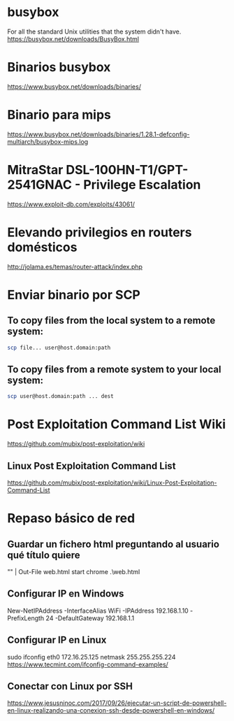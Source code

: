 # busybox
For all the standard Unix utilities that the system didn't have.
https://busybox.net/downloads/BusyBox.html

# Binarios busybox
https://www.busybox.net/downloads/binaries/

# Binario para mips
https://www.busybox.net/downloads/binaries/1.28.1-defconfig-multiarch/busybox-mips.log

# MitraStar DSL-100HN-T1/GPT-2541GNAC - Privilege Escalation
https://www.exploit-db.com/exploits/43061/

# Elevando privilegios en routers domésticos
http://jolama.es/temas/router-attack/index.php

# Enviar binario por SCP
## To copy files from the local system to a remote system:
```Bash
scp file... user@host.domain:path
```
## To copy files from a remote system to your local system:
```Bash
scp user@host.domain:path ... dest
```

# Post Exploitation Command List Wiki
https://github.com/mubix/post-exploitation/wiki

## Linux Post Exploitation Command List
https://github.com/mubix/post-exploitation/wiki/Linux-Post-Exploitation-Command-List

# Repaso básico de red
## Guardar un fichero html preguntando al usuario qué título quiere
"<html><title>"+(Read-Host "Introduzca título")+"</title></html>" | Out-File web.html
start chrome .\web.html

## Configurar IP en Windows
New-NetIPAddress -InterfaceAlias WiFi -IPAddress 192.168.1.10 -PrefixLength 24 -DefaultGateway 192.168.1.1

## Configurar IP en Linux
sudo ifconfig eth0 172.16.25.125 netmask 255.255.255.224
https://www.tecmint.com/ifconfig-command-examples/

## Conectar con Linux por SSH
https://www.jesusninoc.com/2017/09/26/ejecutar-un-script-de-powershell-en-linux-realizando-una-conexion-ssh-desde-powershell-en-windows/

